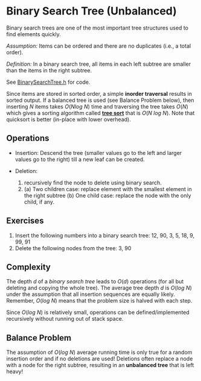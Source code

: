 # Binary Search Tree (Unbalanced)

Binary search trees are one of the most important tree structures used to find elements quickly.

_Assumption:_ Items can be ordered and there are no duplicates (i.e., a total order).

_Definition:_ In a binary search tree, all items in each left subtree are smaller than the items in the right subtree.

See [BinarySearchTree.h](BinarySearchTree.h) for code.

Since items are stored in sorted order, a simple **inorder traversal** results in sorted output.
If a balanced tree is used (see Balance Problem below), then inserting $N$ items takes $O(N log\ N)$ time and traversing 
the tree takes $O(N)$ which gives a sorting algorithm  called [**tree sort**](https://en.wikipedia.org/wiki/Tree_sort) that is $O(N\ log\ N)$. Note that quicksort is better (in-place with lower overhead).

## Operations
* Insertion: Descend the tree (smaller values go to the left and larger values go to the right) till a new leaf can be created.

* Deletion: 
    1. recursively find the node to delete using binary search.
    2. (a) Two children case: replace element with the smallest element in
            the right subtree (b) One child case: replace the node with the only child, if any.


## Exercises 
1. Insert the following numbers into a binary search tree: 12, 90, 3, 5, 18, 9, 99, 91
2. Delete the following nodes from the tree: 3, 90


## Complexity 
The depth $d$ of a _binary search tree_ leads to $O(d)$ operations (for all but deleting and copying the whole tree). The average tree depth $d$ is $O(log\ N)$ under the
assumption that all insertion sequences are equally likely. Remember, $O(log\ N)$ means 
that the problem size is halved with each step.

Since $O(log\ N)$ is relatively small, operations can be defined/implemented recursively without running out of stack space.


## Balance Problem
The assumption of $O(log\ N)$ average running time is only true for a random insertion order and if no 
deletions are used! 
Deletions often replace a node with a node for the right subtree, resulting in an **unbalanced tree** that is left heavy!

